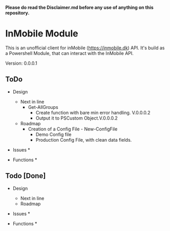**Please do read the Disclaimer.md before any use of anything on this repository.**

# InMobile Module
This is an unofficial client for inMobile (https://inmobile.dk) API. It's build as a Powershell Module, that can interact with the InMobile API.

Version: 0.0.0.1

## ToDo

* Design
    * Next in line
        * Get-AllGroups
            * Create function with bare min error handling. V.0.0.0.2
            * Output it to PSCustom Object.V.0.0.0.2
    * Roadmap
        * Creation of a Config File - New-ConfigFile
            * Demo Config file
            * Production Config File, with clean data fields.

* Issues
    * 

* Functions
    * 

## Todo [Done]

* Design
    * Next in line
    * Roadmap

* Issues
    * 

* Functions
    * 
